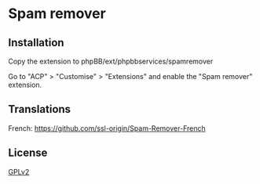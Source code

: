 # Spam remover

## Installation

Copy the extension to phpBB/ext/phpbbservices/spamremover

Go to "ACP" > "Customise" > "Extensions" and enable the "Spam remover" extension.

## Translations

French: https://github.com/ssl-origin/Spam-Remover-French

## License

[GPLv2](license.txt)
